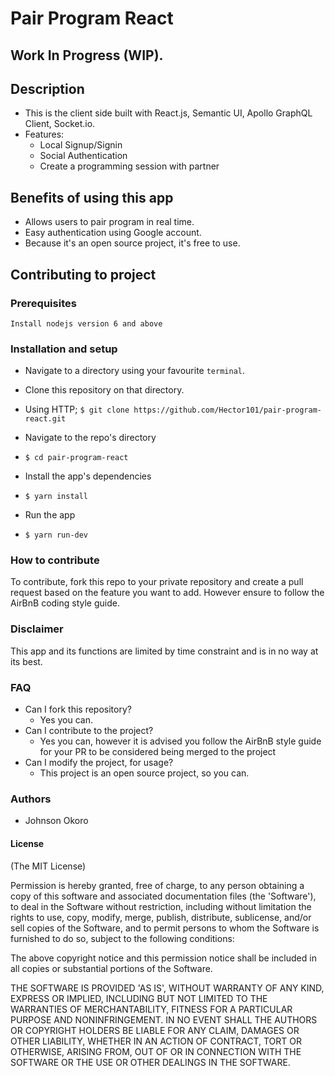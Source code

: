 # Pair Program React

## Work In Progress (WIP).

## Description
+ This is the client side built with React.js, Semantic UI, Apollo GraphQL Client, Socket.io.
+ Features:
   + Local Signup/Signin
   + Social Authentication
   + Create a programming session with partner

## Benefits of using this app
+ Allows users to pair program in real time.
+ Easy authentication using Google account.
+ Because it's an open source project, it's free to use.

## Contributing to project

### Prerequisites
```
Install nodejs version 6 and above
```


### Installation and setup
+  Navigate to a directory using your favourite `terminal`.
+  Clone this repository on that directory.

  +  Using HTTP;
    `$ git clone https://github.com/Hector101/pair-program-react.git`

+  Navigate to the repo's directory
  +  `$ cd pair-program-react`
+  Install the app's dependencies
  +  `$ yarn install`
+  Run the app
  +  `$ yarn run-dev`
  

### How to contribute
To contribute, fork this repo to your private repository and create a pull request based on the feature you want to add.
However ensure to follow the AirBnB coding style guide.

### Disclaimer
This app and its functions are limited by time constraint and is in no way at its best.

### FAQ
+ Can I fork this repository?
  + Yes you can.
+ Can I contribute to the project?
  + Yes you can, however it is advised you follow the AirBnB style guide for your PR to be considered being merged to the project
+ Can I modify the project, for usage?
  + This project is an open source project, so you can.

### Authors
+ Johnson Okoro

#### License

(The MIT License)

Permission is hereby granted, free of charge, to any person obtaining
a copy of this software and associated documentation files (the
'Software'), to deal in the Software without restriction, including
without limitation the rights to use, copy, modify, merge, publish,
distribute, sublicense, and/or sell copies of the Software, and to
permit persons to whom the Software is furnished to do so, subject to
the following conditions:

The above copyright notice and this permission notice shall be
included in all copies or substantial portions of the Software.

THE SOFTWARE IS PROVIDED 'AS IS', WITHOUT WARRANTY OF ANY KIND,
EXPRESS OR IMPLIED, INCLUDING BUT NOT LIMITED TO THE WARRANTIES OF
MERCHANTABILITY, FITNESS FOR A PARTICULAR PURPOSE AND NONINFRINGEMENT.
IN NO EVENT SHALL THE AUTHORS OR COPYRIGHT HOLDERS BE LIABLE FOR ANY
CLAIM, DAMAGES OR OTHER LIABILITY, WHETHER IN AN ACTION OF CONTRACT,
TORT OR OTHERWISE, ARISING FROM, OUT OF OR IN CONNECTION WITH THE
SOFTWARE OR THE USE OR OTHER DEALINGS IN THE SOFTWARE.

